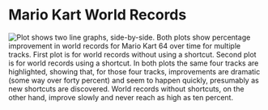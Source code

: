 # Mario Kart World Records

![Plot shows two line graphs, side-by-side. Both plots show percentage improvement in world records for Mario Kart 64 over time for multiple tracks. First plot is for world records without using a shortcut. Second plot is for world records using a shortcut. In both plots the same four tracks are highlighted, showing that, for those four tracks, improvements are dramatic (some way over forty percent) and seem to happen quickly, presumably as new shortcuts are discovered. World records without shortcuts, on the other hand, improve slowly and never reach as high as ten percent.](mario-kart.png)

